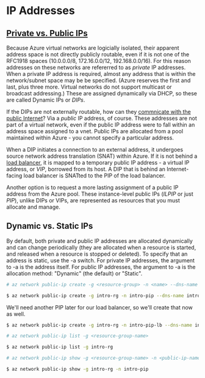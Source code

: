 IP Addresses
============

## [Private vs. Public IPs](https://azure.microsoft.com/en-us/documentation/articles/virtual-network-ip-addresses-overview-arm/)

Because Azure virtual networks are logicially isolated, their apparent
address space is not directly publicly routable, even if it is not one of the
RFC1918 spaces (10.0.0.0/8, 172.16.0.0/12, 192.168.0.0/16).  For this reason
addresses on these networks are refererred to as _private_ IP addresses.  When
a private IP address is required, almost any address that is within the
network/subnet space may be be specified.  (Azure reserves the first and last,
plus three more.  Virtual networks do not support multicast or broadcast
addressing.)  These are assigned dynamically via DHCP, so these are called
Dynamic IPs or _DIPs_.

If the DIPs are not externally routable, how can they [commnicate with the
public Internet](https://docs.microsoft.com/en-us/azure/load-balancer/load-balancer-outbound-connections)?  Via a _public_ IP address, of course.  These
addresses are not part of a virtual network, even if the public IP address
were to fall within an address space assigned to a vnet.  Public IPs are
allocated from a pool maintained within Azure - you cannot specify a 
particular address.

When a DIP initiates a connection to an external address, it
undergoes source network address translation (SNAT) within Azure.  If it
is not behind a [load balancer](lbs.md), it is mapped
to a temporary public IP address - a virtual IP address, or _VIP_, 
borrowed from its host.  A DIP that is behind an Internet-facing load 
balancer is SNATted to the PIP of the load balancer.

Another option is to request a more lasting assignment of a public IP address
from the Azure pool.  These instance-level public IPs (_ILPIP_ or just _PIP_),
unlike DIPs or VIPs, are represented as resources that you must
allocate and manage.

## Dynamic vs. Static IPs

By default, both private and public IP addresses are allocated dynamically
and can change periodically (they are allocated when a resource is started,
and released when a resource is stopped or deleted).  To specify that an
address is static, use the -a switch.  For private IP addresses, the
argument to -a is the address itself.  For public IP addresses, the argument
to -a is the allocation method: "Dynamic" (the default) or "Static".

```bash
# az network public-ip create -g <resource-group> -n <name> --dns-name <dns-name> -l <region-name> --allocation-method Static|Dynamic

$ az network public-ip create -g intro-rg -n intro-pip --dns-name intro-pip-label -l westus --allocation-method Static
```

We'll need another PIP later for our load balancer, so we'll create that now
as well.

```bash
$ az network public-ip create -g intro-rg -n intro-pip-lb --dns-name intro-pip-lb-label -l westus --allocation-method Static
```

```bash
# az network public-ip list -g <resource-group-name>

$ az network public-ip list -g intro-rg
```

```bash
# az network public-ip show -g <resource-group-name> -n <public-ip-name>

$ az network public-ip show -g intro-rg -n intro-pip
```
